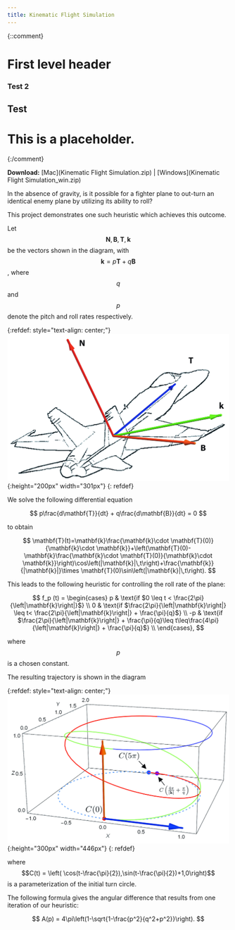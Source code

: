 ```yaml
---
title: Kinematic Flight Simulation
---
```

<head>
	<link rel="apple-touch-icon" sizes="180x180" href="/apple-touch-icon.png">
	<link rel="icon" type="image/png" sizes="32x32" href="/favicon-32x32.png">
	<link rel="icon" type="image/png" sizes="16x16" href="/favicon-16x16.png">
	<link rel="shortcut icon" type="image/x-icon" href="favicon.ico" />
	<link rel="manifest" href="/site.webmanifest">
	<link rel="mask-icon" href="/safari-pinned-tab.svg" color="#212262">
	<meta name="msapplication-TileColor" content="#da532c">
	<meta name="theme-color" content="#ffffff">
</head>

<script type="text/javascript" async
  src="https://cdnjs.cloudflare.com/ajax/libs/mathjax/2.7.5/MathJax.js?config=TeX-MML-AM_CHTML">
</script>

<style>
  img[src*="diagramcont.jpg"] {
	   border: 1px solid black;
	}
  img[src*="diagramvectors.jpg"] {
	   border: 1px solid black;
	}
</style>
{::comment}

First level header
==================



### Test 2

## Test

# This is a placeholder.
{:/comment}

**Download:** [Mac](Kinematic Flight Simulation.zip) | [Windows](Kinematic Flight Simulation_win.zip)

In the absence of gravity, is it possible for a fighter plane to out-turn an identical enemy plane by utilizing its ability to roll?

This project demonstrates one such heuristic which achieves this outcome.

Let $$\mathbf{N},\mathbf{B},\mathbf{T},\mathbf{k}$$ be the vectors shown in the diagram, with $$\mathbf{k} = p \mathbf{T} + q \mathbf{B}$$, where $$q$$ and $$p$$ denote the pitch and roll rates respectively.

{:refdef: style="text-align: center;"}
![](diagramvectors.jpg){:height="200px" width="301px"}
{: refdef}

We solve the following differential equation

$$
p\frac{d\mathbf{T}}{dt}  + q\frac{d\mathbf{B}}{dt} = 0
$$

to obtain

$$
\mathbf{T}(t)=\mathbf{k}\frac{\mathbf{k}\cdot \mathbf{T}(0)}{\mathbf{k}\cdot \mathbf{k}}+\left(\mathbf{T}(0)-\mathbf{k}\frac{\mathbf{k}\cdot \mathbf{T}(0)}{\mathbf{k}\cdot \mathbf{k}}\right)\cos\left(|\mathbf{k}|\,t\right)+\frac{\mathbf{k}}{|\mathbf{k}|}\times \mathbf{T}(0)\sin\left(|\mathbf{k}|\,t\right).
$$

This leads to the following heuristic for controlling the roll rate of the plane:

$$
  f_p (t) =
  \begin{cases}
                                   p & \text{if $0 \leq t < \frac{2\pi}{\left|\mathbf{k}\right|}$} \\
                                   0 & \text{if $\frac{2\pi}{\left|\mathbf{k}\right|} \leq  t< \frac{2\pi}{\left|\mathbf{k}\right|} +  \frac{\pi}{q}$} \\
                                    -p & \text{if $\frac{2\pi}{\left|\mathbf{k}\right|}  +  \frac{\pi}{q}\leq  t\leq\frac{4\pi}{\left|\mathbf{k}\right|} +  \frac{\pi}{q}$} \\
  \end{cases},
$$

where $$p$$ is a chosen constant.

The resulting trajectory is shown in the diagram

{:refdef: style="text-align: center;"}
![](diagramcont.jpg){:height="300px" width="446px"}
{: refdef}

where $$C(t) = \left( \cos(t-\frac{\pi}{2}),\sin(t-\frac{\pi}{2})+1,0\right)$$ is a parameterization of the initial turn circle.

The following formula gives the angular difference that results from one iteration of our heuristic:

$$
A(p) = 4\pi\left(1-\sqrt{1-\frac{p^2}{q^2+p^2}}\right).
$$

